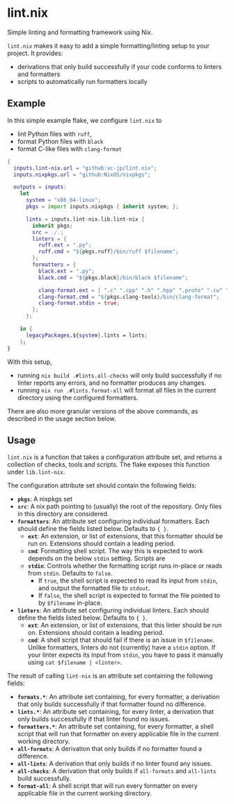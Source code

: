 # lint.nix

Simple linting and formatting framework using Nix.

`lint.nix` makes it easy to add a simple formatting/linting setup to your project.
It provides:
  - derivations that only build successfully if your code conforms to linters and formatters
  - scripts to automatically run formatters locally

## Example

In this simple example flake, we configure `lint.nix` to
- lint Python files with `ruff`,
- format Python files with `black`
- format C-like files with `clang-format`

```nix
{
  inputs.lint-nix.url = "github:xc-jp/lint.nix";
  inputs.nixpkgs.url = "github:NixOS/nixpkgs";

  outputs = inputs:
    let
      system = "x86_64-linux";
      pkgs = import inputs.nixpkgs { inherit system; };

      lints = inputs.lint-nix.lib.lint-nix {
        inherit pkgs;
        src = ./.;
        linters = {
          ruff.ext = ".py";
          ruff.cmd = "${pkgs.ruff}/bin/ruff $filename";
        };
        formatters = {
          black.ext = ".py";
          black.cmd = "${pkgs.black}/bin/black $filename";

          clang-format.ext = [ ".c" ".cpp" ".h" ".hpp" ".proto" ".cu" ".cuh" ];
          clang-format.cmd = "${pkgs.clang-tools}/bin/clang-format";
          clang-format.stdin = true;
        };
      };

    in {
      legacyPackages.${system}.lints = lints;
    };
}
```

With this setup,
  - running `nix build .#lints.all-checks` will only build successfully if no linter reports any errors, and no formatter produces any changes.
  - running `nix run .#lints.format-all` will format all files in the current directory using the configured formatters.

There are also more granular versions of the above commands, as described in the usage section below.

## Usage

`lint.nix` is a function that takes a configuration attribute set, and returns a collection of checks, tools and scripts.
The flake exposes this function under `lib.lint-nix`.

The configuration attribute set should contain the following fields:

- **`pkgs`**: A nixpkgs set
- **`src`**: A nix path pointing to (usually) the root of the repository. Only files in this directory are considered.
- **`formatters`**: An attribute set configuring individual formatters. Each should define the fields listed below. Defaults to `{ }`.
  - **`ext`**: An extension, or list of extensions, that this formatter should be run on. Extensions should contain a leading period.
  - **`cmd`**: Formatting shell script. The way this is expected to work depends on the below `stdin` setting. Scripts are
  - **`stdin`**: Controls whether the formatting script runs in-place or reads from `stdin`. Defaults to `false`.
    - If `true`, the shell script is expected to read its input from `stdin`, and output the formatted file to `stdout`.
    - If `false`, the shell script is expected to format the file pointed to by `$filename` in-place.
- **`linters`**: An attribute set configuring individual linters. Each should define the fields listed below. Defaults to `{ }`.
  - **`ext`**: An extension, or list of extensions, that this linter should be run on. Extensions should contain a leading period.
  - **`cmd`**: A shell script that should fail if there is an issue in `$filename`. Unlike formatters, linters do not (currently) have a `stdin` option. If your linter expects its input from `stdin`, you have to pass it manually using `cat $filename | <linter>`.

The result of calling `lint-nix` is an attribute set containing the following fields:

- **`formats.*`**: An attribute set containing, for every formatter, a derivation that only builds successfully if that formatter found no difference.
- **`lints.*`**: An attribute set containing, for every linter, a derivation that only builds successfully if that linter found no issues.
- **`formatters.*`**: An attribute set containing, for every formatter, a shell script that will run that formatter on every applicable file in the current working directory.
- **`all-formats`**: A derivation that only builds if no formatter found a difference.
- **`all-lints`**: A derivation that only builds if no linter found any issues.
- **`all-checks`**: A derivation that only builds if `all-formats` and `all-lints` build successfully.
- **`format-all`**: A shell script that will run every formatter on every applicable file in the current working directory.
